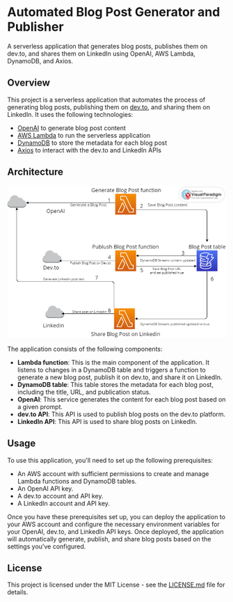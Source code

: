 # Automated Blog Post Generator and Publisher

A serverless application that generates blog posts, publishes them on dev.to, and shares them on LinkedIn using OpenAI, AWS Lambda, DynamoDB, and Axios.

## Overview

This project is a serverless application that automates the process of generating blog posts, publishing them on [dev.to](https://dev.to), and sharing them on LinkedIn. It uses the following technologies:

- [OpenAI](https://openai.com/) to generate blog post content
- [AWS Lambda](https://aws.amazon.com/lambda/) to run the serverless application
- [DynamoDB](https://aws.amazon.com/dynamodb/) to store the metadata for each blog post
- [Axios](https://axios-http.com/) to interact with the dev.to and LinkedIn APIs

## Architecture

![Architecture diagram](static/blog-post-generator-diagram.png)

The application consists of the following components:

- **Lambda function**: This is the main component of the application. It listens to changes in a DynamoDB table and triggers a function to generate a new blog post, publish it on dev.to, and share it on LinkedIn.
- **DynamoDB table**: This table stores the metadata for each blog post, including the title, URL, and publication status.
- **OpenAI**: This service generates the content for each blog post based on a given prompt.
- **dev.to API**: This API is used to publish blog posts on the dev.to platform.
- **LinkedIn API**: This API is used to share blog posts on LinkedIn.

## Usage

To use this application, you'll need to set up the following prerequisites:

- An AWS account with sufficient permissions to create and manage Lambda functions and DynamoDB tables.
- An OpenAI API key.
- A dev.to account and API key.
- A LinkedIn account and API key.

Once you have these prerequisites set up, you can deploy the application to your AWS account and configure the necessary environment variables for your OpenAI, dev.to, and LinkedIn API keys. Once deployed, the application will automatically generate, publish, and share blog posts based on the settings you've configured.

## License

This project is licensed under the MIT License - see the [LICENSE.md](LICENSE.md) file for details.
